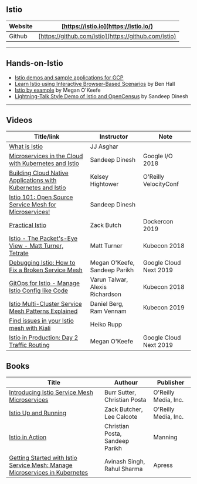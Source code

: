 




## Istio
 
|  Website| [https://istio.io](https://istio.io/) |  
|--|--|
| Github | [https://github.com/istio](https://github.com/istio) |


---

## Hands-on-Istio
* [Istio demos and sample applications for GCP](https://cloud.google.com/istio)
* [Learn Istio using Interactive Browser-Based Scenarios](https://www.katacoda.com/courses/istio) by Ben Hall
* [Istio by example](https://istiobyexample.dev/) by Megan O'Keefe
* [Lightning-Talk Style Demo of Istio and OpenCensus](https://github.com/thesandlord/Istio101) by Sandeep Dinesh



---

## Videos





| Title/link                                                                                                  | Instructor                      | Note                   |
| ----------------------------------------------------------------------------------------------------------- | ------------------------------- | ---------------------- |
| [What is Istio](https://www.youtube.com/watch?v=1iyFq2VaL5Y)                                                | JJ Asghar                       |                        |
| [Microservices in the Cloud with Kubernetes and Istio](https://www.youtube.com/watch?v=gauOI0O9fRM)         | Sandeep Dinesh                  | Google I/O 2018        |
| [Building Cloud Native Applications with Kubernetes and Istio](https://www.youtube.com/watch?v=6BYq6hNhceI) | Kelsey Hightower                | O'Reilly VelocityConf  |
| [Istio 101: Open Source Service Mesh for Microservices!](https://www.youtube.com/watch?v=8OjOGJKM98o)       | Sandeep Dinesh                  |                        |
| [Practical Istio](https://www.youtube.com/watch?v=uRXzRfthYeU)                                              | Zack Butch                      | Dockercon 2019         |
| [Istio - The Packet's-Eye View - Matt Turner, Tetrate](https://www.youtube.com/watch?v=zJnYuFsLHfY)         | Matt Turner                     | Kubecon 2018           |
| [Debugging Istio: How to Fix a Broken Service Mesh](https://www.youtube.com/watch?v=FbYBO7Pi2d8)            | Megan O'Keefe, Sandeep Parikh   | Google Cloud Next 2019 |
| [GitOps for Istio - Manage Istio Config like Code](https://www.youtube.com/watch?v=VkKMf23ZokY)             | Varun Talwar, Alexis Richardson | Kubecon 2018           |
| [Istio Multi-Cluster Service Mesh Patterns Explained](https://www.youtube.com/watch?v=-zsThiLvYos)          | Daniel Berg, Ram Vennam         | Kubecon 2019           |
| [Find issues in your Istio mesh with Kiali](https://www.youtube.com/watch?v=6NWPi8lm2Y0)                    | Heiko Rupp                      |                        |
| [Istio in Production: Day 2 Traffic Routing](https://www.youtube.com/watch?v=7cINRP0BFY8)                                                                                                            |                               Megan O'Keefe  |       Google Cloud Next 2019                 |

## Books
| Title                                                                                                                             | Authour                         | Publisher            |
| --------------------------------------------------------------------------------------------------------------------------------- | ------------------------------- | -------------------- |
| [Introducing Istio Service Mesh Microservices](https://developers.redhat.com/books/introducing-istio-service-mesh-microservices/) | Burr Sutter, Christian Posta    | O'Reilly Media, Inc. |
| [Istio Up and Running](https://www.oreilly.com/library/view/istio-up-and/9781492043775/)                                          | Zack Butcher, Lee Calcote       | O'Reilly Media, Inc. |
| [Istio in Action](https://www.manning.com/books/istio-in-action)                                                                  | Christian Posta, Sandeep Parikh | Manning              |
| [Getting Started with Istio Service Mesh: Manage Microservices in Kubernetes](https://www.oreilly.com/library/view/getting-started-with/9781484254585/)                                                                                                                                  |   Avinash Singh, Rahul Sharma                              |          Apress            |

<!--stackedit_data:
eyJoaXN0b3J5IjpbNTEzNDU0MjA5LC0xMTkwNjIzMDg5LC0xOD
gwNTgyNDAwXX0=
-->